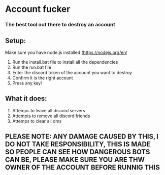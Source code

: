 # Account fucker
### The best tool out there to destroy an account

## Setup:
Make sure you have node.js installed (https://nodejs.org/en)

1. Run the install.bat file to install all the dependencies
2. Run the run.bat file
3. Enter the discord token of the account you want to destroy
4. Confirm it is the right account
5. Press any key!

## What it does:
1) Attemps to leave all discord servers
2) Attempts to remove all discord friends
3) Attemps to clear all dms

## PLEASE NOTE: ANY DAMAGE CAUSED BY THIS, I DO NOT TAKE RESPONSIBILITY, THIS IS MADE SO PEOPLE CAN SEE HOW DANGEROUS BOTS CAN BE, PLEASE MAKE SURE YOU ARE THW OWNER OF THE ACCOUNT BEFORE RUNNIG THIS
